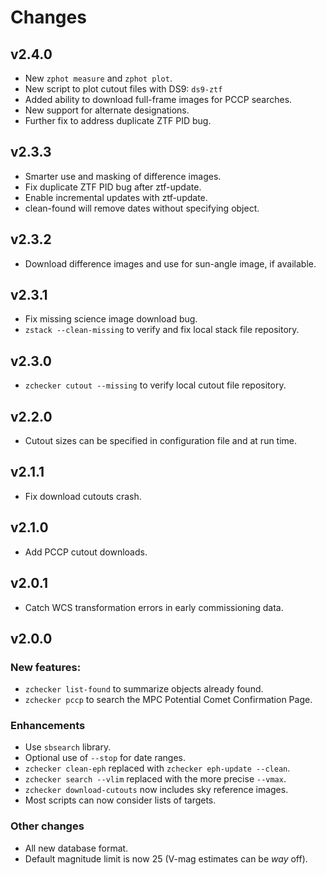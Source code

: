 # Changes

## v2.4.0
* New `zphot measure` and `zphot plot`.
* New script to plot cutout files with DS9: `ds9-ztf`
* Added ability to download full-frame images for PCCP searches.
* New support for alternate designations.
* Further fix to address duplicate ZTF PID bug.

## v2.3.3
* Smarter use and masking of difference images.
* Fix duplicate ZTF PID bug after ztf-update.
* Enable incremental updates with ztf-update.
* clean-found will remove dates without specifying object.

## v2.3.2
* Download difference images and use for sun-angle image, if available.

## v2.3.1
* Fix missing science image download bug.
* `zstack --clean-missing` to verify and fix local stack file repository.

## v2.3.0
* `zchecker cutout --missing` to verify local cutout file repository.

## v2.2.0
* Cutout sizes can be specified in configuration file and at run time.

## v2.1.1
* Fix download cutouts crash.

## v2.1.0
* Add PCCP cutout downloads.

## v2.0.1
* Catch WCS transformation errors in early commissioning data.

## v2.0.0

### New features:
* ``zchecker list-found`` to summarize objects already found.
* ``zchecker pccp`` to search the MPC Potential Comet Confirmation Page.

### Enhancements
* Use ``sbsearch`` library.
* Optional use of ``--stop`` for date ranges.
* ``zchecker clean-eph`` replaced with ``zchecker eph-update --clean``.
* ``zchecker search --vlim`` replaced with the more precise ``--vmax``.
* ``zchecker download-cutouts`` now includes sky reference images.
* Most scripts can now consider lists of targets.

### Other changes
* All new database format.
* Default magnitude limit is now 25 (V-mag estimates can be _way_ off).
